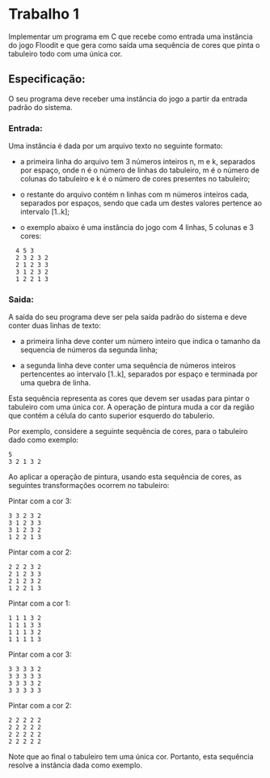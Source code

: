 # Trabalho 1

Implementar um programa em C que  recebe como entrada uma instância do jogo Floodit e que gera como saída  uma sequência de cores que pinta o tabuleiro todo com uma única cor.

## Especificação:

O seu programa deve receber uma  instância do jogo a partir da entrada padrão do sistema.

### Entrada:
Uma instância é dada por um arquivo texto no seguinte formato:

  - a  primeira linha  do arquivo  tem 3  números inteiros  n, m  e k, separados por espaço, onde n é  o número de linhas do tabuleiro, m é  o número  de colunas  do  tabuleiro e  k  é o  número de  cores presentes no tabuleiro;

  - o restante do arquivo contém n linhas com m números inteiros cada, separados por espaços,  sendo que cada um  destes valores pertence ao intervalo [1..k];

  - o exemplo abaixo é uma instância do jogo com 4 linhas, 5 colunas e 3 cores:
  ````
    4 5 3
    2 3 2 3 2 
    2 1 2 3 3 
    3 1 2 3 2 
    1 2 2 1 3 
  ````

### Saida:
A saída do seu  programa deve ser pela saída padrão  do sistema e deve conter duas linhas  de texto:

  - a  primeira linha  deve  conter  um número  inteiro  que indica  o tamanho da sequencia de números da segunda linha;

  - a  segunda linha  deve conter  uma sequência  de números  inteiros pertencentes ao intervalo [1..k], separados por espaço e terminada por uma quebra de linha.

Esta sequência representa as cores que  devem ser usadas para pintar o tabuleiro com  uma única  cor.  A  operação de pintura  muda a  cor da região que contém a célula do canto superior esquerdo do tabulerio.

Por exemplo, considere a seguinte sequência de cores, para o tabuleiro dado como exemplo:
  
  ````
  5
  3 2 1 3 2
  ````

Ao aplicar a  operação de pintura, usando esta sequência  de cores, as seguintes transformações ocorrem no tabuleiro:

Pintar com a cor 3:

  ````
  3 3 2 3 2 
  3 1 2 3 3 
  3 1 2 3 2 
  1 2 2 1 3 
  ````

Pintar com a cor 2:
  ````
  2 2 2 3 2 
  2 1 2 3 3 
  2 1 2 3 2 
  1 2 2 1 3 
  ````  
  
Pintar com a cor 1:
  ````
  1 1 1 3 2 
  1 1 1 3 3 
  1 1 1 3 2 
  1 1 1 1 3
  ````
Pintar com a cor 3:
  ````
  3 3 3 3 2 
  3 3 3 3 3 
  3 3 3 3 2 
  3 3 3 3 3 
  ````
Pintar com a cor 2:
  ````
  2 2 2 2 2 
  2 2 2 2 2 
  2 2 2 2 2 
  2 2 2 2 2
  ````
Note  que ao  final  o tabuleiro  tem uma  única  cor. Portanto,  esta
sequência resolve a instância dada como exemplo.

